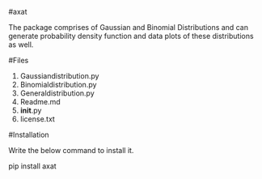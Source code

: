 #axat

The package comprises of Gaussian and Binomial Distributions and can generate probability density function and data plots of these distributions as well.

#Files

1. Gaussiandistribution.py
2. Binomialdistribution.py
3. Generaldistribution.py
4. Readme.md
5. __init__.py
6. license.txt

#Installation

Write the below command to install it.

pip install axat
